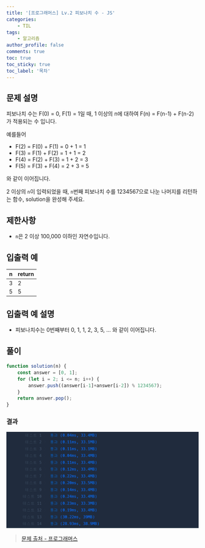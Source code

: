 ```yaml
---
title: '[프로그래머스] Lv.2 피보나치 수 - JS'
categories:
    - TIL
tags:
    - 알고리즘
author_profile: false
comments: true
toc: true
toc_sticky: true
toc_label: '목차'
---
```


## 문제 설명
피보나치 수는 F(0) = 0, F(1) = 1일 때, 1 이상의 n에 대하여 F(n) = F(n-1) + F(n-2) 가 적용되는 수 입니다.

예를들어

* F(2) = F(0) + F(1) = 0 + 1 = 1
* F(3) = F(1) + F(2) = 1 + 1 = 2
* F(4) = F(2) + F(3) = 1 + 2 = 3
* F(5) = F(3) + F(4) = 2 + 3 = 5

와 같이 이어집니다.

2 이상의 `n`이 입력되었을 때, `n`번째 피보나치 수를 1234567으로 나눈 나머지를 리턴하는 함수, solution을 완성해 주세요.

## 제한사항
* `n`은 2 이상 100,000 이하인 자연수입니다.

## 입출력 예

| n  	| return 	|
|----	|--------	|
| 3 	| 2     	|
| 5 	| 5     	|

## 입출력 예 설명
* 피보나치수는 0번째부터 0, 1, 1, 2, 3, 5, ... 와 같이 이어집니다.

## 풀이
```javascript
function solution(n) {
    const answer = [0, 1];
    for (let i = 2; i <= n; i++) {
        answer.push((answer[i-1]+answer[i-2]) % 1234567);
    }
    return answer.pop();
}
```

### 결과
![result1](/assets/images/2023/10/04/algorithm-85-result1.png)

>[문제 출처 - 프로그래머스](https://school.programmers.co.kr/learn/courses/30/lessons/12945)